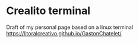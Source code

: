 # Crealito terminal

Draft of my personal page based on a linux terminal
https://litoralcreativo.github.io/GastonChatelet/
